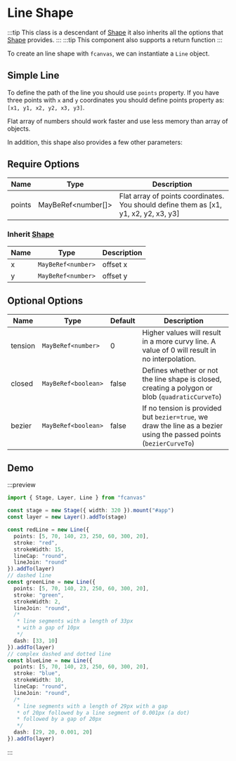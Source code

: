 # Line Shape

:::tip
This class is a descendant of [Shape](/guide/essentials/Shape) it also inherits all the options that [Shape](/guide/essentials/Shape) provides.
:::
:::tip
This component also supports a return function
:::

To create an line shape with `fcanvas`, we can instantiate a `Line` object.

## Simple Line

To define the path of the line you should use `points` property. If you have three points with `x` and `y` coordinates you should define points property as: `[x1, y1, x2, y2, x3, y3]`.

Flat array of numbers should work faster and use less memory than array of objects.

In addition, this shape also provides a few other parameters:

## Require Options

| Name   | Type               | Description                                                                          |
| ------ | ------------------ | ------------------------------------------------------------------------------------ |
| points | MayBeRef<number[]> | Flat array of points coordinates. You should define them as [x1, y1, x2, y2, x3, y3] |

### Inherit [Shape](/guide/essentials/Shape)

| Name | Type               | Description |
| ---- | ------------------ | ----------- |
| x    | `MayBeRef<number>` | offset x    |
| y    | `MayBeRef<number>` | offset y    |

## Optional Options

| Name    | Type                | Default | Description                                                                                                         |
| ------- | ------------------- | ------- | ------------------------------------------------------------------------------------------------------------------- |
| tension | `MayBeRef<number>`  | 0       | Higher values will result in a more curvy line. A value of 0 will result in no interpolation.                       |
| closed  | `MayBeRef<boolean>` | false   | Defines whether or not the line shape is closed, creating a polygon or blob (`quadraticCurveTo`)                    |
| bezier  | `MayBeRef<boolean>` | false   | If no tension is provided but `bezier=true`, we draw the line as a bezier using the passed points (`bezierCurveTo`) |

## Demo

:::preview
```ts
import { Stage, Layer, Line } from "fcanvas"

const stage = new Stage({ width: 320 }).mount("#app")
const layer = new Layer().addTo(stage)

const redLine = new Line({
  points: [5, 70, 140, 23, 250, 60, 300, 20],
  stroke: "red",
  strokeWidth: 15,
  lineCap: "round",
  lineJoin: "round"
}).addTo(layer)
// dashed line
const greenLine = new Line({
  points: [5, 70, 140, 23, 250, 60, 300, 20],
  stroke: "green",
  strokeWidth: 2,
  lineJoin: "round",
  /*
   * line segments with a length of 33px
   * with a gap of 10px
   */
  dash: [33, 10]
}).addTo(layer)
// complex dashed and dotted line
const blueLine = new Line({
  points: [5, 70, 140, 23, 250, 60, 300, 20],
  stroke: "blue",
  strokeWidth: 10,
  lineCap: "round",
  lineJoin: "round",
  /*
   * line segments with a length of 29px with a gap
   * of 20px followed by a line segment of 0.001px (a dot)
   * followed by a gap of 20px
   */
  dash: [29, 20, 0.001, 20]
}).addTo(layer)
```
:::
